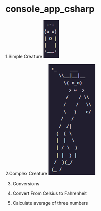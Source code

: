 # console_app_csharp


1.Simple Creature
![Simple Creature](simple_creature.png)

2.Complex Creature
![Complex Creature](complex_creature.png)

3. Conversions

4. Convert From Celsius to Fahrenheit

5. Calculate average of three numbers